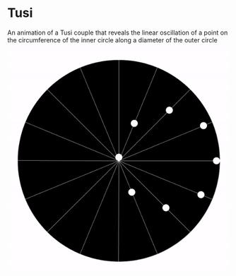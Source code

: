 # Tusi
An animation of a Tusi couple that reveals the linear oscillation of a point on the circumference of the inner circle along a diameter of the outer circle

![Alt text](./tusi.gif)

